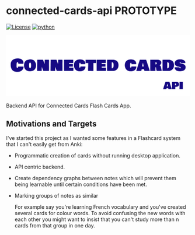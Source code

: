 # connected-cards-api PROTOTYPE

[![License](https://img.shields.io/badge/License-MIT-blue.svg)](https://opensource.org/licenses/MIT)
[![python](https://img.shields.io/badge/python-3.7-blue.svg)]()

[](./assets/banner.png)
<img
  src="https://github.com/HaeckelK/connected-cards-api/raw/main/assets/banner.png"
  alt="Connected Cards"
  width="750"
/>

Backend API for Connected Cards Flash Cards App.

## Motivations and Targets
I've started this project as I wanted some features in a Flashcard system that I can't easily get from Anki:
- Programmatic creation of cards without running desktop application.
- API centric backend.
- Create dependency graphs between notes which will prevent them being learnable until certain conditions have been met.
- Marking groups of notes as similar

  For example say you're learning French vocabulary and you've created several cards for colour words. To avoid confusing the new words with each other you might want to insist that you can't study more than n cards from that group in one day.
